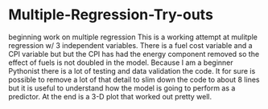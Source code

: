 # Multiple-Regression-Try-outs
beginning work on multiple regression
This is a working attempt at mulitple regression w/ 3 independent variables. There is a fuel cost variable and a CPI variable but
but the CPI has had the energy component removed so the effect of fuels is not doubled in the model.
Because I am a beginner Pythonist there is a lot of testing and data validation the code. It for sure is possible
to remove a lot of that detail to slim down the code to about 8 lines but it is useful to understand how the model is going to perform
as a predictor.
At the end is a 3-D plot that worked out pretty well.
